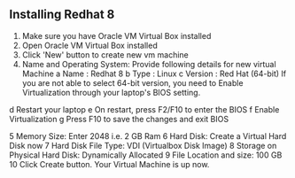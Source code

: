 ## Installing Redhat 8

  1. Make sure you have Oracle VM Virtual Box installed
  2. Open Oracle VM Virtual Box installed
  3. Click 'New' button to create new vm machine
  4. Name and Operating System: Provide following details for new virtual Machine
    a Name : Redhat 8
    b Type : Linux
    c Version : Red Hat (64-bit)
    If you are not able to select 64-bit version, you need to Enable Virtualization through your laptop's BIOS setting.
  
  d Restart your laptop
  e On restart, press F2/F10 to enter the BIOS
  f Enable Virtualization
  g Press F10 to save the changes and exit BIOS
  
5 Memory Size: Enter 2048 i.e. 2 GB Ram
6 Hard Disk: Create a Virtual Hard Disk now
7 Hard Disk File Type: VDI (Virtualbox Disk Image)
8 Storage on Physical Hard Disk: Dynamically Allocated
9 File Location and size: 100 GB
10 Click Create button. Your Virtual Machine is up now.
